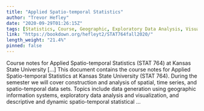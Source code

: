 ```yaml
---
title: "Applied Spatio-temporal Statistics"
author: "Trevor Hefley"
date: "2020-09-29T01:26:15Z"
tags: [Statistics, Course, Geographic, Exploratory Data Analysis, Visualization]
link: "https://bookdown.org/hefleyt2/STAT764fall2020/"
length_weight: "21.4%"
pinned: false
---
```


Course notes for Applied Spatio-temporal Statistics (STAT 764) at Kansas State University [...] This document contains the course notes for Applied Spatio-temporal Statistics at Kansas State University (STAT 764). During the semester we will cover construction and analysis of spatial, time series, and spatio-temporal data sets. Topics include data generation using geographic information systems, exploratory data analysis and visualization, and descriptive and dynamic spatio-temporal statistical ...
